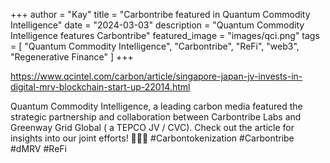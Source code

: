 +++
author = "Kay"
title = "Carbontribe featured in Quantum Commodity Intelligence"
date = "2024-03-03"
description = "Quantum Commodity Intelligence features Carbontribe"
featured_image = "images/qci.png"
tags = [
    "Quantum Commodity Intelligence",
    "Carbontribe",
    "ReFi",
    "web3",
    "Regenerative Finance"
]
+++

https://www.qcintel.com/carbon/article/singapore-japan-jv-invests-in-digital-mrv-blockchain-start-up-22014.html

Quantum Commodity Intelligence, a leading carbon media featured the strategic partnership and collaboration between Carbontribe Labs and Greenway Grid Global ( a TEPCO JV / CVC). Check out the article for insights into our joint efforts! 
🚀🌿📰 #Carbontokenization #Carbontribe #dMRV #ReFi
